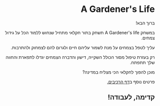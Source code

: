 <div dir='rtl' lang='he'>

# A Gardener's Life


ברוך הבא!
  
במשחק A Gardener's life תשחק בתור חקלאי מתחיל שנחוש ללמוד הכל על גידול צמחים.
  
עליך לטפל בצמחים על מנת לשמור עליהם חיים ולגרום להם לצמחוק ולהתרבות.
  
רק בעזרת טיפול מסור הכולל השקייה, דישון והדברה הצמחים יגדלו לתפארת והחווה שלך תתפתח.
  
מוכן להפוך לחקלאי הכי מצליח במדינה?
    

פרטים נוסף ב[דף הרכיבים.](formal-elements.pdf)
  
## **קדימה, לעבודה!**

</div>
